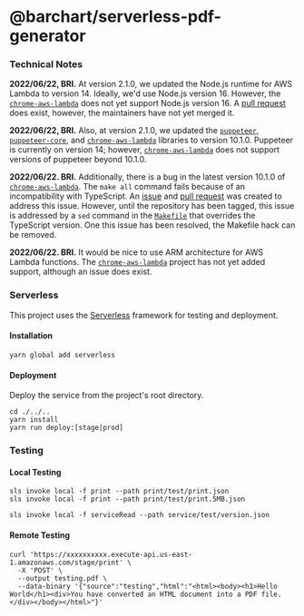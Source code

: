 # @barchart/serverless-pdf-generator

### Technical Notes

**2022/06/22, BRI.** At version 2.1.0, we updated the Node.js runtime for AWS Lambda to version 14. Ideally, we'd use Node.js version 16. However, the [`chrome-aws-lambda`](https://github.com/alixaxel/chrome-aws-lambda#versioning) does not yet support Node.js version 16. A [pull request](https://github.com/alixaxel/chrome-aws-lambda/pull/274) does exist, however, the maintainers have not yet merged it.

**2022/06/22, BRI.** Also, at version 2.1.0, we updated the [`puppeteer`](https://github.com/puppeteer/puppeteer), [`puppeteer-core`](https://github.com/puppeteer/puppeteer), and [`chrome-aws-lambda`](https://github.com/alixaxel/chrome-aws-lambda#versioning) libraries to version 10.1.0. Puppeteer is currently on version 14; however, [`chrome-aws-lambda`](https://github.com/alixaxel/chrome-aws-lambda#versioning) does not support versions of puppeteer beyond 10.1.0.

**2022/06/22. BRI.** Additionally, there is a bug in the latest version 10.1.0 of [`chrome-aws-lambda`](https://github.com/alixaxel/chrome-aws-lambda#versioning). The `make all` command fails because of an incompatibility with TypeScript. An [issue](https://github.com/alixaxel/chrome-aws-lambda/issues/236) and [pull request](https://github.com/alixaxel/chrome-aws-lambda/pull/237) was created to address this issue. However, until the repository has been tagged, this issue is addressed by a `sed` command in the [`Makefile`]() that overrides the TypeScript version. One this issue has been resolved, the Makefile hack can be removed.

**2022/06/22. BRI.** It would be nice to use ARM architecture for AWS Lambda functions. The [`chrome-aws-lambda`](https://github.com/alixaxel/chrome-aws-lambda#versioning) project has not yet added support, although an issue does exist.
### Serverless

This project uses the [Serverless](https://serverless.com/) framework for testing and deployment.

#### Installation

```shell
yarn global add serverless
```

#### Deployment

Deploy the service from the project's root directory.

```shell
cd ./../..
yarn install
yarn run deploy:[stage|prod]
```

### Testing

#### Local Testing

```shell
sls invoke local -f print --path print/test/print.json
sls invoke local -f print --path print/test/print.5MB.json

sls invoke local -f serviceRead --path service/test/version.json
```

#### Remote Testing

```shell
curl 'https://xxxxxxxxxx.execute-api.us-east-1.amazonaws.com/stage/print' \
  -X 'POST' \
  --output testing.pdf \
  --data-binary '{"source":"testing","html":"<html><body><h1>Hello World</h1><div>You have converted an HTML document into a PDF file.</div></body></html>"}'
```